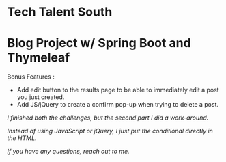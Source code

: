 # Tech Talent South
# Blog Project w/ Spring Boot and Thymeleaf

Bonus Features :
* Add edit button to the results page to be able to immediately edit a post you just created.
* Add JS/jQuery to create a confirm pop-up when trying to delete a post.

*I finished both the challenges, but the second part I did a work-around.*

*Instead of using JavaScript or jQuery, I just put the conditional directly in the HTML.*

*If you have any questions, reach out to me.*